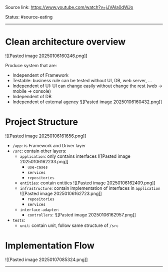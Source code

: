 Source link: https://www.youtube.com/watch?v=jJVAla0dWJo

Status: #source-eating 

---

# Clean architecture overview
![[Pasted image 20250106160246.png]]

Produce system that are:
- Independent of Framework
- Testable: business rule can be tested without UI, DB, web server, ...
- Independent of UI: UI can change easily without change the rest (web -> mobile -> console)
- Independent of DB
- Independent of external agency
![[Pasted image 20250106160432.png]]
# Project Structure
![[Pasted image 20250106161656.png]]
- `/app`: is Framework and Driver layer
- `/src`: contain other layers:
	- `application`: only contains interfaces
		![[Pasted image 20250106162233.png]]
		- `use-cases`
		- `services`
		- `repositories`
	- `entities`: contain entities
		![[Pasted image 20250106162409.png]]
	- `infrastructure`:  contain implementation of interfaces in `application`
		![[Pasted image 20250106162723.png]]
		- `repositories`
		- `services`
	- `interface-adapter`: 
		- `controllers`: 
			![[Pasted image 20250106162957.png]]
- `tests`:
	- `unit`: contain unit, follow same structure of `/src`
# Implementation Flow
![[Pasted image 20250107085324.png]]

---